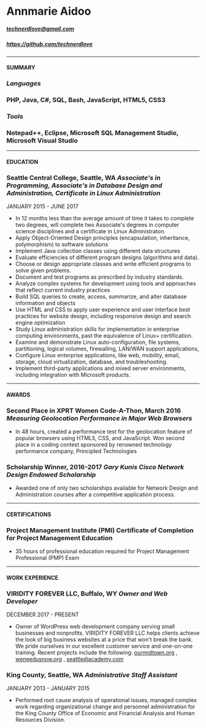 # Annmarie Aidoo
##### technerdlove@gmail.com
##### https://github.com/technerdlove

*******
#### SUMMARY

###  *Languages*
###  **PHP, Java, C#, SQL, Bash, JavaScript, HTML5, CSS3**  

###  *Tools*
###  **Notepad++, Eclipse, Microsoft SQL Management Studio, Microsoft Visual Studio**  

*******
#### EDUCATION

###  **Seattle Central College**, Seattle, WA  *Associate's in Programming, Associate's in Database Design and Administration, Certificate in Linux Administration*
JANUARY 2015 - JUNE 2017

* In 12 months less than the average amount of time it takes to complete two degrees, will complete two Associate's degrees in computer science disciplines and a certificate in Linux Administraton.
* Apply Object-Oriented Design principles (encapsulation, inheritance, polymorphism) to software solutions
* Implement Java collection classes using different data structures 
* Evaluate efficiencies of different program designs (algorithms and data).
* Choose or design appropriate classes and write efficient programs to solve given problems.
* Document and test programs as prescribed by industry standards.
* Analyze complex systems for development using tools and approaches that reflect current industry practices
* Build SQL queries to create, access, summarize, and alter database information and objects
* Use HTML and CSS to apply user experience and user interface best practices for website design, including responsive design and search engine optimization
* Study Linux administration skills for implementation in enterprise computing environments, past the equivalence of Linux+ certification. 
* Examine and demonstrate Linux auto-configuration, file systems, partitioning, logical volumes, firewalling, LAN/WAN support applications, 
* Configure Linux enterprise applications, like web, mobility, email, storage, cloud virtualization, database, and troubleshooting. 
* Implement third-party applications and mixed server environments, including integration with Microsoft products.


*******
#### AWARDS

### **Second Place in XPRT Women Code-A-Thon**, March 2016  *Measuring Geolocation Performance in Major Web Browsers*

* In 48 hours, created a performance test for the geolocation feature of popular browsers using HTML5, CSS, and JavaScript.  Won second place in a coding contest sponsored by renowned technology performance company, Principled Technologies 

### **Scholarship Winner**, 2016-2017  *Gary Kunis Cisco Network Design Endowed Scholarship*

* Awarded one of only two scholarships available for Network Design and Administration courses after a competitive application process.

*******
#### CERTIFICATIONS

### **Project Management Institute (PMI) Certificate of Completion for Project Management Education**

* 35 hours of professional education  required for Project Management Professional (PMP) Exam

*******
#### WORK EXPERIENCE

### **VIRIDITY FOREVER LLC**, Buffalo, WY  *Owner and Web Developer*
DECEMBER 2017 - PRESENT

* Owner of WordPress web development company serving  small businesses and nonprofits.  VIRIDITY FOREVER LLC helps clients achieve the look of big business websites at a price that won't break the bank. We pride ourselves in our excellent customer service and one-on-one training. Recent projects include the following: [ourmidtown.org](http://ourmidtown.org) , [weneedusnow.org](http://weneedusnow.org) , [seattledjacademy.com](http://seattledjacademy.com)  

### **King County**, Seattle, WA  *Administrative Staff Assistant*
JANUARY 2013 - JANUARY 2015

* Performed root cause analysis of operational issues, managed complex work regarding organizational change and personnel administration for the King County Office of Economic and Financial Analysis and Human Resources Division.
